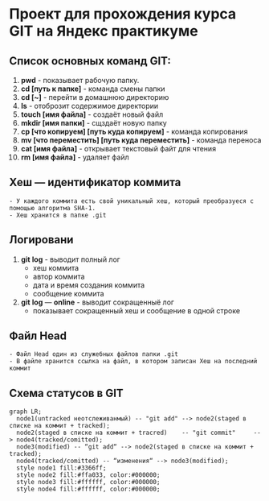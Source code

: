 # Проект для прохождения курса GIT на Яндекс практикуме  
## Список основных команд GIT:    
1. **pwd** - показывает рабочую папку.  
2. **cd [путь к папке]** - команда смены папки  
3. **cd [~]** - перейти в домашнюю директорию  
4. **ls** - отоброзит содержимое директории  
5. **touch [имя файла]** - создаёт новый файл  
6. **mkdir [имя папки]** - сщздаёт новую папку  
7. **cp [что копируем] [путь куда копируем]** - команда копирования  
8. **mv [что переместить] [путь куда переместить]** - команда переноса  
9. **cat [имя файла]** - открывает текстовый файт для чтения  
10. **rm [имя файла]** - удаляет файл  
## Хеш — идентификатор коммита ##  
	- У каждого коммита есть свой уникальный хеш, который преобразуеся с помощью алгоритма SHA-1.  
	- Хеш хранится в папке .git  
## Логировани
1. **git** **log** - выводит полный лог  
	- хеш коммита  
	- автор коммита  
	- дата и время создания коммита  
	- сообщение коммита  
2. **git** **log** — **online** - выводит сокращенныё лог  
	- показывает сокращенный хеш и сообщение в одной строке  

## Файл Head  
	- Файл Head один из служебных файлов папки .git  
	- В файле хранится ссылка на файл, в котором записан Хеш на последний коммит  
## Схема статусов в GIT

```mermaid
graph LR;
  node1(untracked неотслеживанмый) -- "git add" --> node2(staged в списке на коммит + tracked);
  node2(staged в списке на коммит + tracred)    -- "git commit"     --> node4(tracked/comitted);
  node3(modified) -- “git add“ --> node2(staged в списке на коммит + tracked);
  node4(tracked/comitted) -- “изменения“ --> node3(modified);
  style node1 fill:#3366ff;
  style node2 fill:#ffa033, color:#000000;
  style node3 fill:#ffffff, color:#000000;
  style node4 fill:#ffffff, color:#000000;
``` 

